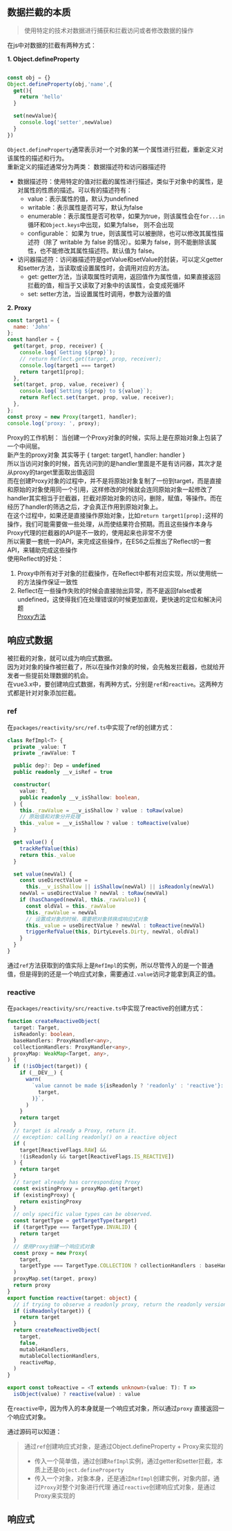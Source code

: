 
## 数据拦截的本质

> 使用特定的技术对数据进行捕获和拦截访问或者修改数据的操作

在js中对数据的拦截有两种方式：

**1. Object.defineProperty**

```js

const obj = {}
Object.defineProperty(obj,'name',{
  get(){
    return 'hello'
  }

  set(newValue){
    console.log('setter',newValue)
  }
})

```
`Object.defineProperty`通常表示对一个对象的某一个属性进行拦截，重新定义对该属性的描述和行为。  
重新定义的描述通常分为两类： 数据描述符和访问器描述符
- 数据描述符：使用特定的值对拦截的属性进行描述，类似于对象中的属性，是对属性的性质的描述。可以有的描述符有：
  - value：表示属性的值，默认为undefined
  - writable：表示属性是否可写，默认为false
  - enumerable：表示属性是否可枚举，如果为true，则该属性会在`for...in`循环和`Object.keys`中出现，如果为false， 则不会出现
  - configurable： 如果为 true，则该属性可以被删除，也可以修改其属性描述符（除了 writable 为 false 的情况）。如果为 false，则不能删除该属性，也不能修改其属性描述符。默认值为 false。
- 访问器描述符：访问器描述符是getValue和setValue的封装，可以定义getter和setter方法，当读取或设置属性时，会调用对应的方法。
  - get: getter方法，当读取属性时调用，返回值作为属性值，如果直接返回拦截的值，相当于又读取了对象中的该属性，会变成死循环
  - set: setter方法，当设置属性时调用，参数为设置的值

**2. Proxy**
```js
const target1 = {
  name: 'John'
};
const handler = {
  get(target, prop, receiver) {
    console.log(`Getting ${prop}`);
    // return Reflect.get(target, prop, receiver);
    console.log(target1 === target)
    return target1[prop];
  },
  set(target, prop, value, receiver) {
    console.log(`Setting ${prop} to ${value}`);
    return Reflect.set(target, prop, value, receiver);
  },
};
const proxy = new Proxy(target1, handler);
console.log('proxy: ', proxy);
```
Proxy的工作机制： 当创建一个Proxy对象的时候，实际上是在原始对象上包装了一个中间层。  
新产生的proxy对象 其实等于 { target: target1, handler: handler }  
所以当访问对象的时候，首先访问到的是handler里面是不是有访问器，其次才是从proxy的target里面取出值返回  
而在创建Proxy对象的过程中，并不是将原始对象复制了一份到target，而是直接和原始的对象使用同一个引用，这样修改的时候就会连同原始对象一起修改了  
handler其实相当于拦截器，拦截对原始对象的访问，删除，赋值，等操作。而在经历了handler的筛选之后，才会真正作用到原始对象上。  
在这个过程中，如果还是直接操作原始对象，比如`return target1[prop];`这样的操作，我们可能需要做一些处理，从而使结果符合预期。而且这些操作本身与Proxy代理的拦截器的API是不一致的，使用起来也非常不方便  
所以需要一套统一的API，来完成这些操作，在ES6之后推出了Reflect的一套API，来辅助完成这些操作  
使用Reflect的好处：  
1. Proxy中所有对于对象的拦截操作，在Reflect中都有对应实现，所以使用统一的方法操作保证一致性  
2. Reflect在一些操作失败的时候会直接抛出异常，而不是返回false或者undefined，这使得我们在处理错误的时候更加直观，更快速的定位和解决问题  
[Proxy方法](https://developer.mozilla.org/zh-CN/docs/Web/JavaScript/Reference/Global_Objects/Proxy)

## 响应式数据
被拦截的对象，就可以成为响应式数据。  
因为对对象的操作被拦截了，所以在操作对象的时候，会先触发拦截器，也就给开发者一些提前处理数据的机会。  
在vue3.x中，要创建响应式数据，有两种方式，分别是`ref`和`reactive`。这两种方式都是针对对象添加拦截。  
### ref
在`packages/reactivity/src/ref.ts`中实现了ref的创建方式：
```typescript
class RefImpl<T> {
  private _value: T
  private _rawValue: T

  public dep?: Dep = undefined
  public readonly __v_isRef = true

  constructor(
    value: T,
    public readonly __v_isShallow: boolean,
  ) {
    this._rawValue = __v_isShallow ? value : toRaw(value)
    // 原始值和对象分开处理
    this._value = __v_isShallow ? value : toReactive(value)
  }

  get value() {
    trackRefValue(this)
    return this._value
  }

  set value(newVal) {
    const useDirectValue =
      this.__v_isShallow || isShallow(newVal) || isReadonly(newVal)
    newVal = useDirectValue ? newVal : toRaw(newVal)
    if (hasChanged(newVal, this._rawValue)) {
      const oldVal = this._rawValue
      this._rawValue = newVal
      // 设置成对象的时候，需要把对象转换成响应式对象
      this._value = useDirectValue ? newVal : toReactive(newVal)
      triggerRefValue(this, DirtyLevels.Dirty, newVal, oldVal)
    }
  }
}
```

通过`ref`方法获取到的值实际上是`RefImpl`的实例，所以尽管传入的是一个普通值，但是得到的还是一个响应式对象，需要通过`.value`访问才能拿到真正的值。    
### reactive
在`packages/reactivity/src/reactive.ts`中实现了reactive的创建方式：
```typescript
function createReactiveObject(
  target: Target,
  isReadonly: boolean,
  baseHandlers: ProxyHandler<any>,
  collectionHandlers: ProxyHandler<any>,
  proxyMap: WeakMap<Target, any>,
) {
  if (!isObject(target)) {
    if (__DEV__) {
      warn(
        `value cannot be made ${isReadonly ? 'readonly' : 'reactive'}: ${String(
          target,
        )}`,
      )
    }
    return target
  }
  // target is already a Proxy, return it.
  // exception: calling readonly() on a reactive object
  if (
    target[ReactiveFlags.RAW] &&
    !(isReadonly && target[ReactiveFlags.IS_REACTIVE])
  ) {
    return target
  }
  // target already has corresponding Proxy
  const existingProxy = proxyMap.get(target)
  if (existingProxy) {
    return existingProxy
  }
  // only specific value types can be observed.
  const targetType = getTargetType(target)
  if (targetType === TargetType.INVALID) {
    return target
  }
  // 使用Proxy创建一个响应式对象
  const proxy = new Proxy(
    target,
    targetType === TargetType.COLLECTION ? collectionHandlers : baseHandlers,
  )
  proxyMap.set(target, proxy)
  return proxy
}
export function reactive(target: object) {
  // if trying to observe a readonly proxy, return the readonly version.
  if (isReadonly(target)) {
    return target
  }
  return createReactiveObject(
    target,
    false,
    mutableHandlers,
    mutableCollectionHandlers,
    reactiveMap,
  )
}

export const toReactive = <T extends unknown>(value: T): T =>
  isObject(value) ? reactive(value) : value
```

在`reactive`中，因为传入的本身就是一个响应式对象，所以通过`proxy` 直接返回一个响应式对象。  

通过源码可以知道：
> 通过`ref`创建响应式对象，是通过Object.defineProperty + Proxy来实现的
> - 传入一个简单值，通过创建`RefImpl`实例，通过getter和setter拦截，本质上还是`Object.defineProperty`
> - 传入一个对象，对象本身，还是通过`RefImpl`创建实例，对象内部，通过`Proxy`对整个对象进行代理
> 通过`reactive`创建响应式对象，是通过Proxy来实现的

## 响应式

